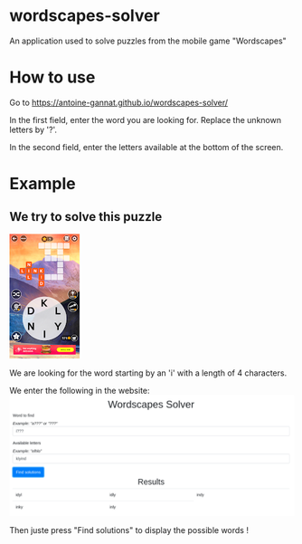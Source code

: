 # wordscapes-solver
An application used to solve puzzles from the mobile game "Wordscapes"

# How to use
Go to https://antoine-gannat.github.io/wordscapes-solver/

In the first field, enter the word you are looking for. Replace the unknown letters by '?'.

In the second field, enter the letters available at the bottom of the screen.

# Example

## We try to solve this puzzle
![in game example](./assets/images/ingame-example.png)

We are looking for the word starting by an 'i' with a length of 4 characters.

We enter the following in the website:
![in game example](./assets/images/example-result.png)

Then juste press "Find solutions" to display the possible words !
